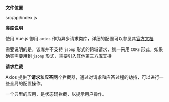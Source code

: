 **文件位置**

src/api/index.js

**类库说明**

使用 Vue.js 御用 `axios` 作为异步请求类库，详细的配置可以参见其[官方文档](//github.com/axios/axios)

需要说明的是，该库并不支持 `jsonp` 形式的跨域请求，统一采用 `CORS` 形式。如果确实需要用到 `jsonp` 形式，需要引入其他第三方库支持

**请求拦截**

Axios 提供了**请求**和**应答**两个拦截器，通过对请求和应答过程的劫持，可以进行一些全局的配置操作。

一个典型的应用，是状态码拦截，以提示用户操作。
